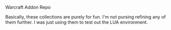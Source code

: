 Warcraft Addon Repo

Basically, these collections are purely for fun. I'm not pursing refining any of them further. I was just using them to test out the LUA environment.
